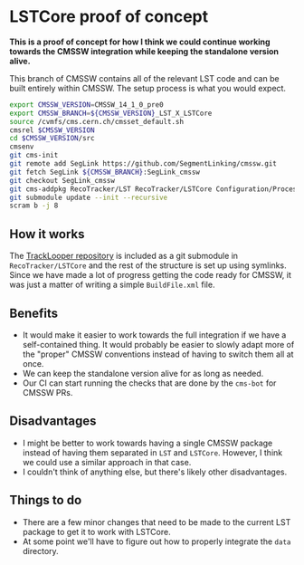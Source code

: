 # LSTCore proof of concept

**This is a proof of concept for how I think we could continue working towards the CMSSW integration while keeping the standalone version alive.**

This branch of CMSSW contains all of the relevant LST code and can be built entirely within CMSSW. The setup process is what you would expect.

```bash
export CMSSW_VERSION=CMSSW_14_1_0_pre0
export CMSSW_BRANCH=${CMSSW_VERSION}_LST_X_LSTCore
source /cvmfs/cms.cern.ch/cmsset_default.sh
cmsrel $CMSSW_VERSION
cd $CMSSW_VERSION/src
cmsenv
git cms-init
git remote add SegLink https://github.com/SegmentLinking/cmssw.git
git fetch SegLink ${CMSSW_BRANCH}:SegLink_cmssw
git checkout SegLink_cmssw
git cms-addpkg RecoTracker/LST RecoTracker/LSTCore Configuration/ProcessModifiers RecoTracker/ConversionSeedGenerators RecoTracker/FinalTrackSelectors RecoTracker/IterativeTracking
git submodule update --init --recursive
scram b -j 8
```

## How it works

The [TrackLooper repository](https://github.com/SegmentLinking/TrackLooper) is included as a git submodule in `RecoTracker/LSTCore` and the rest of the structure is set up using symlinks. Since we have made a lot of progress getting the code ready for CMSSW, it was just a matter of writing a simple `BuildFile.xml` file.

## Benefits

- It would make it easier to work towards the full integration if we have a self-contained thing. It would probably be easier to slowly adapt more of the "proper" CMSSW conventions instead of having to switch them all at once.
- We can keep the standalone version alive for as long as needed.
- Our CI can start running the checks that are done by the `cms-bot` for CMSSW PRs.

## Disadvantages

- I might be better to work towards having a single CMSSW package instead of having them separated in `LST` and `LSTCore`. However, I think we could use a similar approach in that case.
- I couldn't think of anything else, but there's likely other disadvantages.

## Things to do

- There are a few minor changes that need to be made to the current LST package to get it to work with LSTCore.
- At some point we'll have to figure out how to properly integrate the `data` directory.

